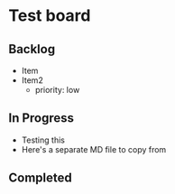 # Test board

## Backlog
- Item
- Item2
  - priority: low

## In Progress
- Testing this
- Here's a separate MD file to copy from

## Completed

